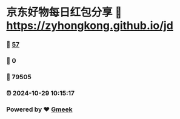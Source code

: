 # 京东好物每日红包分享 :link: https://zyhongkong.github.io/jd 
### :page_facing_up: [57](https://zyhongkong.github.io/jd/tag.html) 
### :speech_balloon: 0 
### :hibiscus: 79505 
### :alarm_clock: 2024-10-29 10:15:17 
### Powered by :heart: [Gmeek](https://github.com/Meekdai/Gmeek)
